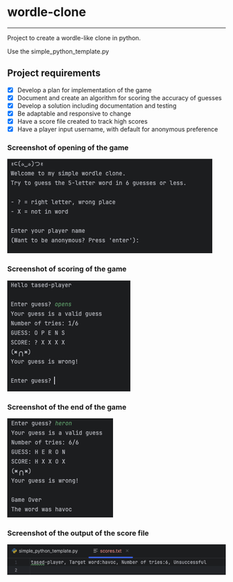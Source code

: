 # wordle-clone

---

Project to create a wordle-like clone in python.

Use the simple_python_template.py

## Project requirements

- [x] Develop a plan for implementation of the game
- [x] Document and create an algorithm for scoring the accuracy of guesses
- [x] Develop a solution including documentation and testing
- [x] Be adaptable and responsive to change
- [x] Have a score file created to track high scores
- [x] Have a player input username, with default for anonymous preference

### Screenshot of opening of the game

![Shows opening game and instructions to player](images/wordle-clone-start.png)

### Screenshot of scoring of the game

![Displays scoring visual of the game](images/wordle-clone-score.png)

### Screenshot of the end of the game

![Displays end of the game](images/wordle-clone-end.png)

### Screenshot of the output of the score file

![text of output for score.txt file](images/wordle-clone-scoretxt-created.png)
